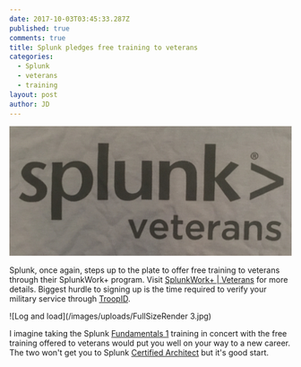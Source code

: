 ```yaml
---
date: 2017-10-03T03:45:33.287Z
published: true
comments: true
title: Splunk pledges free training to veterans
categories:
  - Splunk
  - veterans
  - training
layout: post
author: JD
---
```

![Splunk> Veterans](/images/uploads/FullSizeRender.jpg)

Splunk, once again, steps up to the plate to offer free training to veterans through their SplunkWork+ program. Visit [SplunkWork+ | Veterans](https://veterans.splunk.com) for more details. Biggest hurdle to signing up is the time required to verify your military service through [TroopID](https://id.me).

![Log and load](/images/uploads/FullSizeRender 3.jpg)

I imagine taking the Splunk [Fundamentals 1](https://www.splunk.com/view/SP-CAAAPX9) training in concert with the free training offered to veterans would put you well on your way to a new career. The two won't get you to Splunk [Certified Architect](https://www.splunk.com/web_assets/pdfs/support/edu/v66/ArchitectCertPath66.pdf) but it's good start.
